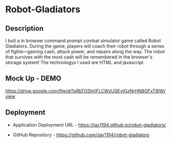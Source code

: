 # Robot-Gladiators

## Description
I bult a in browser command prompt combat simulator game called Robot Gladiators. During the game, players will coach their 
robot through a series of fights—gaining cash, attack power, and repairs along the way. The robot that 
survives with the most cash will be remembered in the browser's storage system! The technologys I used are HTML and javascript.

## Mock Up - DEMO
https://drive.google.com/file/d/1xRbTOShVFLCWzUSEyIGzNrHN8GFxT8IW/view

## Deployment

* Application Deployment URL - https://jay1194.github.io/robot-gladiators/

*  GitHub Repository - https://github.com/Jay1194/robot-gladiators


